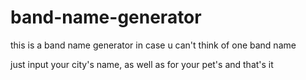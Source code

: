 # band-name-generator

this is a band name generator in case u can't think of one band name

just input your city's name, as well as for your pet's and that's it
